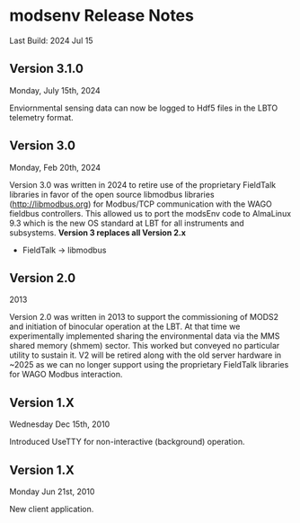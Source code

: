# modsenv Release Notes
Last Build: 2024 Jul 15

## Version 3.1.0
Monday, July 15th, 2024

Enviornmental sensing data can now be logged to Hdf5 files in the LBTO telemetry format.

## Version 3.0
Monday, Feb 20th, 2024

Version 3.0 was written in 2024 to retire use of the proprietary FieldTalk libraries in favor of the open source libmodbus libraries (http://libmodbus.org) for Modbus/TCP communication with the WAGO fieldbus controllers. This allowed us to port the modsEnv code to AlmaLinux 9.3 which is the new OS standard at LBT for all instruments and subsystems.  **Version 3 replaces all Version 2.x**

- FieldTalk -> libmodbus

## Version 2.0
2013

Version 2.0 was written in 2013 to support the commissioning of MODS2 and initiation of binocular operation at the LBT.  At that time we experimentally implemented sharing the environmental data via the MMS shared memory (shmem) sector. This worked but conveyed no particular utility to sustain it. V2 will be retired along with the old server hardware in ~2025 as we can no longer support using the proprietary FieldTalk libraries for WAGO Modbus interaction.

## Version 1.X
Wednesday Dec 15th, 2010

Introduced UseTTY for non-interactive (background) operation.

## Version 1.X
Monday Jun 21st, 2010

New client application.